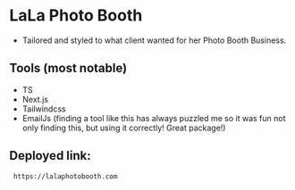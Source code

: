 # LaLa Photo Booth

- Tailored and styled to what client wanted for her Photo Booth Business.
## Tools (most notable)
- TS
- Next.js
- Tailwindcss
- EmailJs (finding a tool like this has always puzzled me so it was fun not only finding this, but using it correctly! Great package!)

## Deployed link:
```
 https://lalaphotobooth.com
```
